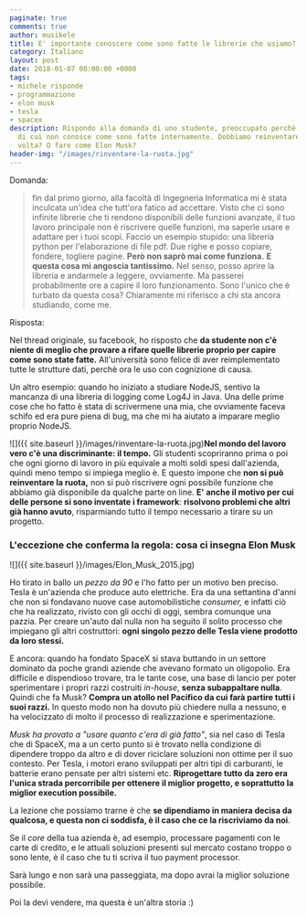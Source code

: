 ```yaml
---
paginate: true
comments: true
author: musikele
title: E' importante conoscere come sono fatte le librerie che usiamo?
category: Italiano
layout: post
date: 2018-01-07 00:00:00 +0000
tags:
- michele risponde
- programmazione
- elon musk
- tesla
- spacex
description: Rispondo alla domanda di uno studente, preoccupato perchè usa librerie
  di cui non conosce come sono fatte internamente. Dobbiamo reinventare la ruota ogni
  volta? O fare come Elon Musk?
header-img: "/images/rinventare-la-ruota.jpg"
---
```

Domanda: 

> fin dal primo giorno, alla facoltà di Ingegneria Informatica mi è stata inculcata un'idea che tutt'ora fatico ad accettare. Visto che ci sono infinite librerie che ti rendono disponibili delle funzioni avanzate, il tuo lavoro principale non è riscrivere quelle funzioni, ma saperle  usare e adattare per i tuoi scopi. Faccio un esempio stupido: una  libreria python per l'elaborazione di file pdf. Due righe e posso copiare, fondere, togliere pagine. **Però non saprò mai come funziona.** **E  questa cosa mi angoscia tantissimo.** Nel senso, posso aprire la libreria e  andarmele a leggere, ovviamente. Ma passerei probabilmente ore a capire il loro funzionamento. Sono l'unico che è turbato da questa cosa? Chiaramente mi riferisco a chi sta ancora studiando, come me.

Risposta:

Nel thread originale, su facebook, ho risposto che **da studente non c'è niente di meglio che provare a rifare quelle librerie proprio per capire come sono state fatte.** All'università sono felice di aver reimplementato tutte le strutture dati, perchè ora le uso con cognizione di causa. 

Un altro esempio: quando ho iniziato a studiare NodeJS, sentivo la mancanza di una libreria di logging come Log4J in Java. Una delle prime cose che ho fatto è stata di scrivermene una mia, che ovviamente faceva schifo ed era pure piena di bug, ma che mi ha aiutato a imparare meglio proprio NodeJS. 

![]({{ site.baseurl }}/images/rinventare-la-ruota.jpg)**Nel mondo del lavoro vero c'è una discriminante: il tempo.** Gli studenti scopriranno prima o poi che ogni giorno di lavoro in più equivale a molti soldi spesi dall'azienda, quindi meno tempo si impiega meglio è. E questo impone che **non si può reinventare la ruota,** non si può riscrivere ogni possibile funzione che abbiamo già disponibile da qualche parte on line. **E' anche il motivo per cui delle persone si sono inventate i framework**: **risolvono problemi che altri già hanno avuto**, risparmiando tutto il tempo necessario a tirare su un progetto. 

### L'eccezione che conferma la regola: cosa ci insegna Elon Musk

![]({{ site.baseurl }}/images/Elon_Musk_2015.jpg)

Ho tirato in ballo un _pezzo da 90_ e l'ho fatto per un motivo ben preciso. Tesla è un'azienda che produce auto elettriche. Era da una settantina d'anni che non si fondavano nuove case automobilistiche _consumer,_ e infatti ciò che ha realizzato, rivisto con gli occhi di oggi, sembra comunque una pazzia. Per creare un'auto dal nulla non ha seguito il solito processo che impiegano gli altri costruttori: **ogni singolo pezzo delle Tesla viene prodotto da loro stessi.**

E ancora: quando ha fondato SpaceX si stava buttando in un settore dominato da poche grandi aziende che avevano formato un oligopolio. Era difficile e dispendioso trovare, tra le tante cose, una base di lancio per poter sperimentare i propri razzi costruiti _in-house_, **senza subappaltare nulla**. Quindi che fa Musk? **Compra un atollo nel Pacifico da cui farà partire tutti i suoi razzi.** In questo modo non ha dovuto più chiedere nulla a nessuno, e ha velocizzato di molto il processo di realizzazione e sperimentazione. 

_Musk ha provato a "usare quanto c'era di già fatto"_, sia nel caso di Tesla che di SpaceX, ma a un certo punto si è trovato nella condizione di dipendere troppo da altro e di dover riciclare soluzioni non ottime per il suo contesto. Per Tesla, i motori erano sviluppati per altri tipi di carburanti, le batterie erano pensate per altri sistemi etc. **Riprogettare tutto da zero era l'unica strada percorribile per ottenere il miglior progetto, e soprattutto la miglior execution possibile.** 

La lezione che possiamo trarne è che **se dipendiamo in maniera decisa da qualcosa, e questa non ci soddisfa, è il caso che ce la riscriviamo da noi**. 

Se il _core_ della tua azienda è, ad esempio, processare pagamenti con le carte di credito, e le attuali soluzioni presenti sul mercato costano troppo o sono lente, è il caso che tu ti scriva il tuo payment processor. 

Sarà lungo e non sarà una passeggiata, ma dopo avrai la miglior soluzione possibile. 

Poi la devi vendere, ma questa è un'altra storia :)